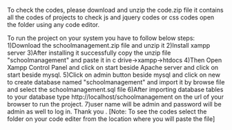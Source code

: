 To check the codes, please download and unzip the code.zip file it contains all the codes of projects
to check js and jquery codes or css codes open the folder using any code editor.


To run the project on your system you have to follow below steps:
1)Download the schoolmanagement.zip file and unzip it
2)Install xampp server 
3)After installing it successfully copy the unzip file "schoolmanagement" and paste it in c drive->xampp->htdocs
4)Then Open Xampp Control Panel and click on start beside Apache server and click on start beside mysql.
5)Click on admin button beside mysql and click on new to create database named "schoolmanagement" and import it by browse file and select the schoolmanagement.sql file
6)After importing database tables to your database type http://localhost/schoolmanagement on the url of your browser to run the project.
7)user name will be admin and password will be admin as well to log in.
Thank you .
[Note: To see the codes select the folder on your code editer from the location where you will paste the file]

